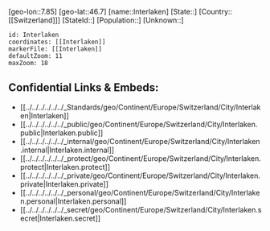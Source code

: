 ﻿---
location: [46.7,7.85]
mapzoom: [7,12] 
mapmarker: city 
type: City
tags:
- geo/City


SpocWebEntityId: 31117
isDeleted: false
confidential: public

---
[geo-lon::7.85]
[geo-lat::46.7]
[name::Interlaken]
[State::]
[Country::[[Switzerland]]]
[StateId::]
[Population::]
[Unknown::]


```leaflet
id: Interlaken
coordinates: [[Interlaken]]
markerFile: [[Interlaken]]
defaultZoom: 11 
maxZoom: 18
```


## Confidential Links & Embeds: 
- [[../../../../../../_Standards/geo/Continent/Europe/Switzerland/City/Interlaken|Interlaken]] 
- [[../../../../../../_public/geo/Continent/Europe/Switzerland/City/Interlaken.public|Interlaken.public]] 
- [[../../../../../../_internal/geo/Continent/Europe/Switzerland/City/Interlaken.internal|Interlaken.internal]] 
- [[../../../../../../_protect/geo/Continent/Europe/Switzerland/City/Interlaken.protect|Interlaken.protect]] 
- [[../../../../../../_private/geo/Continent/Europe/Switzerland/City/Interlaken.private|Interlaken.private]] 
- [[../../../../../../_personal/geo/Continent/Europe/Switzerland/City/Interlaken.personal|Interlaken.personal]] 
- [[../../../../../../_secret/geo/Continent/Europe/Switzerland/City/Interlaken.secret|Interlaken.secret]] 
